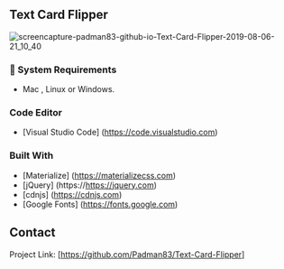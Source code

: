 ## Text Card Flipper

![screencapture-padman83-github-io-Text-Card-Flipper-2019-08-06-21_10_40](https://user-images.githubusercontent.com/45048950/65517378-33ed2e80-df15-11e9-9f51-3aeac36ffc9c.png)

### 🧰 System Requirements

* Mac , Linux or Windows.

### Code Editor

* [Visual Studio Code] (https://code.visualstudio.com)

### Built With

* [Materialize] (https://materializecss.com)
* [jQuery] (https://https://jquery.com)
* [cdnjs] (https://cdnjs.com)
* [Google Fonts] (https://fonts.google.com)

## Contact

Project Link: [https://github.com/Padman83/Text-Card-Flipper]
